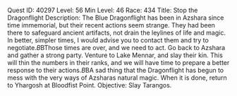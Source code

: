 Quest ID: 40297
Level: 56
Min Level: 46
Race: 434
Title: Stop the Dragonflight
Description: The Blue Dragonflight has been in Azshara since time immemorial, but their recent actions seem strange. They had been there to safeguard ancient artifacts, not drain the leylines of life and magic. In better, simpler times, I would advise you to contact them and try to negotiate.$B$BThose times are over, and we need to act. Go back to Azshara and gather a strong party. Venture to Lake Mennar, and slay their kin. This will thin the numbers in their ranks, and we will have time to prepare a better response to their actions.$B$BA sad thing that the Dragonflight has begun to mess with the very ways of Azsharas natural magic. When it is done, return to Yhargosh at Bloodfist Point.
Objective: Slay Tarangos.
